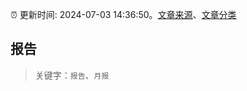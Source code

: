 :alarm_clock: 更新时间: 2024-07-03 14:36:50。[文章来源](/README.md)、[文章分类](/TAGS.md)

## 报告


> 关键字：`报告`、`月报`



